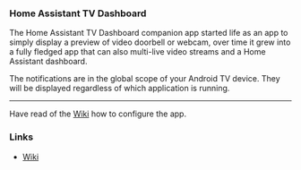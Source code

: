 ### Home Assistant TV Dashboard
The Home Assistant TV Dashboard companion app started life as an app to simply display a preview of video doorbell or webcam, over time it grew into a fully fledged app that can also multi-live video streams and a Home Assistant dashboard.

The notifications are in the global scope of your Android TV device. They will be displayed regardless of which application is running.

---

Have read of the [Wiki](https://github.com/nodinosaur/ha_tv_dashboard_wiki/wiki/HA-TV-Dashboard-about) how to configure the app.


### Links
- [Wiki](https://github.com/nodinosaur/ha_tv_dashboard_wiki/wiki/HA-TV-Dashboard-about)
